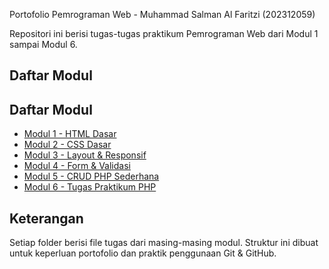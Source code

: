 Portofolio Pemrograman Web - Muhammad Salman Al Faritzi (202312059)

Repositori ini berisi tugas-tugas praktikum Pemrograman Web dari Modul 1 sampai Modul 6.

## Daftar Modul
## Daftar Modul
- [Modul 1 - HTML Dasar](Modul-1/)
- [Modul 2 - CSS Dasar](Modul-2/)
- [Modul 3 - Layout & Responsif](Modul-3/)
- [Modul 4 - Form & Validasi](Modul-4/)
- [Modul 5 - CRUD PHP Sederhana](Modul-5/)
- [Modul 6 - Tugas Praktikum PHP](Modul-6/)

## Keterangan
Setiap folder berisi file tugas dari masing-masing modul. Struktur ini dibuat untuk keperluan portofolio dan praktik penggunaan Git & GitHub.
